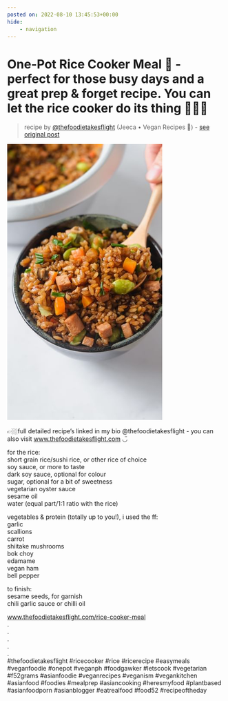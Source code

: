 ```yaml
---
posted on: 2022-08-10 13:45:53+00:00
hide:
    - navigation
---
```


# One-Pot Rice Cooker Meal 🍚 - perfect for those busy days and a great prep & forget recipe. You can let the rice cooker do its thing 💁🏻‍♀️ 

> recipe by [@thefoodietakesflight](https://www.instagram.com/thefoodietakesflight/) 
(Jeeca • Vegan Recipes 🥢) - [see original post](https://instagram.com/p/ChFMRq8pdBO)

![](../img/thefoodietakesflight_10-08-2022_1308.png)

  
👉🏼full detailed recipe’s linked in my bio @thefoodietakesflight - you can also visit www.thefoodietakesflight.com ◡̈   
  
for the rice:  
short grain rice/sushi rice, or other rice of choice  
soy sauce, or more to taste  
dark soy sauce, optional for colour  
sugar, optional for a bit of sweetness  
vegetarian oyster sauce  
sesame oil  
water (equal part/1:1 ratio with the rice)  
  
vegetables & protein (totally up to you!), i used the ff:  
garlic  
scallions  
carrot  
shiitake mushrooms  
bok choy  
edamame  
vegan ham  
bell pepper  
  
to finish:  
sesame seeds, for garnish  
chili garlic sauce or chilli oil  
  
www.thefoodietakesflight.com/rice-cooker-meal  
.  
.  
.  
.  
.  
\#thefoodietakesflight \#ricecooker \#rice \#ricerecipe \#easymeals \#veganfoodie \#onepot \#veganph \#foodgawker \#letscook \#vegetarian \#f52grams \#asianfoodie \#veganrecipes \#veganism \#vegankitchen \#asianfood \#foodies \#mealprep \#asiancooking \#heresmyfood \#plantbased \#asianfoodporn \#asianblogger \#eatrealfood \#food52 \#recipeoftheday   